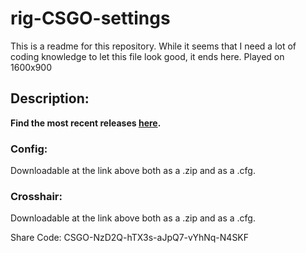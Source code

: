 # rig-CSGO-settings

This is a readme for this repository.
While it seems that I need a lot of coding knowledge to let this file look good, it ends here.
Played on 1600x900


## Description:
**Find the most recent releases [here](https://github.com/FliessendWasser/rigwastaken-CSGO-settings/releases/latest).**

### Config:
Downloadable at the link above both as a .zip and as a .cfg.

### Crosshair:
Downloadable at the link above both as a .zip and as a .cfg.

Share Code: CSGO-NzD2Q-hTX3s-aJpQ7-vYhNq-N4SKF
